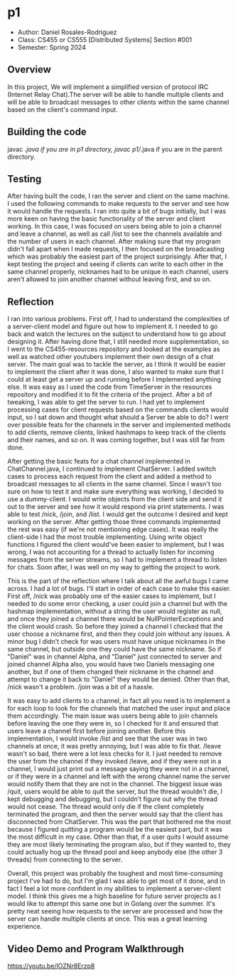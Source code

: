 # p1

* Author: Daniel Rosales-Rodriguez
* Class: CS455 or CS555 [Distributed Systems] Section #001
* Semester: Spring 2024

## Overview

In this project, We will implement a simplified version of protocol IRC (Internet Relay Chat).The server will be able to
handle multiple clients and will be able to broadcast messages to other clients within the same channel based on the 
client's command input.

## Building the code

javac *.java if you are in p1 directory, javac p1/*.java if you are in the parent directory. 

## Testing


After having built the code, I ran the server and client on the same machine. I used the following commands to make
requests to the server and see how it would handle the requests. I ran into quite a bit of bugs initially, but I was 
more keen on having the basic functionality of the server and client working. In this case, I was focused on users being
able to join a channel and leave a channel, as well as call /list to see the channels available and the number of users 
in each channel. After making sure that my program didn't fall apart when I made requests, I then focused on the 
broadcasting which was probably the easiest part of the project surprisingly. After that, I kept testing the project and
seeing if clients can write to each other in the same channel properly, nicknames had to be unique in each channel, 
users aren't allowed to join another channel without leaving first, and so on.


## Reflection


I ran into various problems. First off, I had to understand the complexities of a server-client model and figure out how
to implement it. I needed to go back and watch the lectures on the subject to understand how to go about designing it.
After having done that, I still needed more supplementation, so I went to the CS455-resources repository and looked at 
the examples as well as watched other youtubers implement their own design of a chat server. The main goal was to tackle
the server, as I think it would be easier to implement the client after it was done, I also wanted to make sure that I 
could at least get a server up and running before I implemented anything else. It was easy as I used the code from 
TimeServer in the resources repository and modified it to fit the criteria of the project. After a bit of tweaking, I 
was able to get the server to run. I had yet to implement processing cases for client requests based on the commands 
clients would input, so I sat down and thought what should a Server be able to do? I went over possible feats for the
channels in the server and implemented methods to add clients, remove clients, linked hashmaps to keep track of the 
clients and their names, and so on. It was coming together, but I was still far from done. 

After getting the basic feats for a chat channel implemented in ChatChannel.java, I continued to implement ChatServer. I
added switch cases to process each request from the client and added a method to broadcast messages to all clients in 
the same channel. Since I wasn't too sure on how to test it and make sure everything was working, I decided to use a 
dummy-client. I would write objects from the client side and send it out to the server and see how it would respond via
print statements. I was able to test /nick, /join, and /list. I would get the outcome I desired and kept working on the 
server. After getting those three commands implemented the rest was easy (if we're not mentioning edge cases). It was 
really the client-side I had the most trouble implementing. Using write object functions I figured the client would've
been easier to implement, but I was wrong, I was not accounting for a thread to actually listen for incoming messages 
from the server streams, so I had to implement a thread to listen for chats. Soon after, I was well on my way to getting
the project to work.

This is the part of the reflection where I talk about all the awful bugs I came across. I had a lot of bugs. I'll start
in order of each case to make this easier. First off, /nick was probably one of the easier cases to implement, but I 
needed to do some error checking, a user could join a channel but with the hashmap implementation, without a string the
user would register as null, and once they joined a channel there would be NullPointerExceptions and the client would
crash. So before they joined a channel I checked that the user choose a nickname first, and then they could join without
any issues. A minor bug I didn't check for was users must have unique nicknames in the same channel, but outside one 
they could have the same nickname. So if "Daniel" was in channel Alpha, and "Daniel" just connected to server and joined 
channel Alpha also, you would have two Daniels messaging one another, but if one of them changed their nickname in the 
channel and attempt to change it back to "Daniel" they would be denied. Other than that, /nick wasn't a problem. /join 
was a bit of a hassle. 

It was easy to add clients to a channel, in fact all you need is to implement a for each loop to 
look for the channels that matched the user input and place them accordingly. The main issue was users being able to 
join channels before leaving the one they were in, so I checked for it and ensured that users leave a channel first 
before joining another. Before this implementation, I would invoke /list and see that the user was in two channels at 
once, it was pretty annoying, but I was able to fix that. /leave wasn't so bad, there were a lot less checks for it. I 
just needed to remove the user from the channel if they invoked /leave, and if they were not in a channel, I would just 
print out a message saying they were not in a channel, or if they were in a channel and left with the wrong channel name
the server would notify them that they are not in the channel. The biggest issue was /quit, users would be able to quit
the server, but the thread wouldn't die, I kept debugging and debugging, but I couldn't figure out why the thread would
not cease. The thread would only die if the client completely terminated the program, and then the server would say that
the client has disconnected from ChatServer. This was the part that bothered me the most because I figured quitting a 
program would be the easiest part, but it was the most difficult in my case. Other than that, if a user quits I would
assume they are most likely terminating the program also, but if they wanted to, they could actually hog up the thread
pool and keep anybody else (the other 3 threads) from connecting to the server. 

Overall, this project was probably the toughest and most time-consuming project I've had to do, but I'm glad I was able
to get most of it done, and in fact I feel a lot more confident in my abilities to implement a server-client model. I
think this gives me a high baseline for future server projects as I would like to attempt this same one but in Golang
over the summer. It's pretty neat seeing how requests to the server are processed and how the server can handle multiple
clients at once. This was a great learning experience. 


## Video Demo and Program Walkthrough

https://youtu.be/lOZNr8Erzp8



